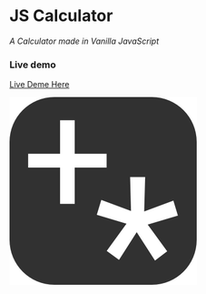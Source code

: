 # JS Calculator
_A Calculator made in Vanilla JavaScript_
### Live demo
[Live Deme Here](https://ir3ne.github.io/JS-Calculator/)

![](src/favicon.png)
